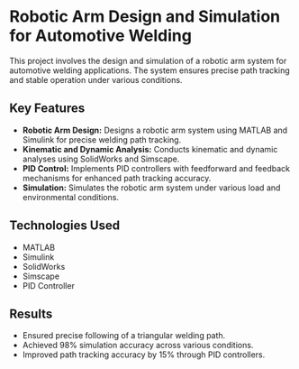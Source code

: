 # Robotic Arm Design and Simulation for Automotive Welding

This project involves the design and simulation of a robotic arm system for automotive welding applications. The system ensures precise path tracking and stable operation under various conditions.

## Key Features

* **Robotic Arm Design:** Designs a robotic arm system using MATLAB and Simulink for precise welding path tracking.
* **Kinematic and Dynamic Analysis:** Conducts kinematic and dynamic analyses using SolidWorks and Simscape.
* **PID Control:** Implements PID controllers with feedforward and feedback mechanisms for enhanced path tracking accuracy.
* **Simulation:** Simulates the robotic arm system under various load and environmental conditions.

## Technologies Used

* MATLAB
* Simulink
* SolidWorks
* Simscape
* PID Controller

## Results

* Ensured precise following of a triangular welding path.
* Achieved 98% simulation accuracy across various conditions.
* Improved path tracking accuracy by 15% through PID controllers.
